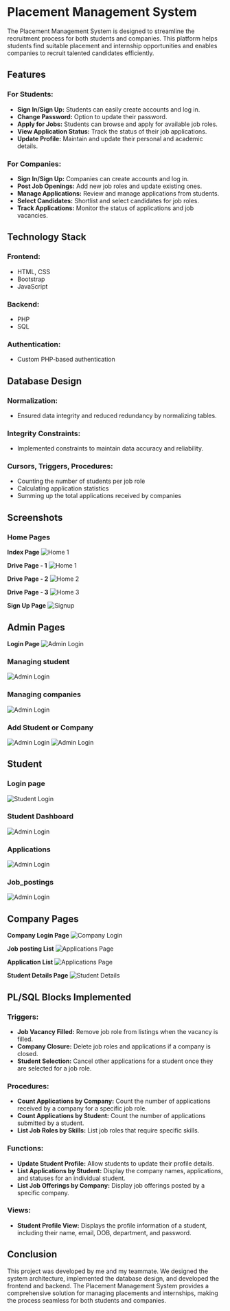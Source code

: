 # Placement Management System

The Placement Management System is designed to streamline the recruitment process for both students and companies. This platform helps students find suitable placement and internship opportunities and enables companies to recruit talented candidates efficiently.

## Features

### For Students:
- **Sign In/Sign Up:** Students can easily create accounts and log in.
- **Change Password:** Option to update their password.
- **Apply for Jobs:** Students can browse and apply for available job roles.
- **View Application Status:** Track the status of their job applications.
- **Update Profile:** Maintain and update their personal and academic details.

### For Companies:
- **Sign In/Sign Up:** Companies can create accounts and log in.
- **Post Job Openings:** Add new job roles and update existing ones.
- **Manage Applications:** Review and manage applications from students.
- **Select Candidates:** Shortlist and select candidates for job roles.
- **Track Applications:** Monitor the status of applications and job vacancies.

## Technology Stack

### Frontend:
- HTML, CSS
- Bootstrap
- JavaScript

### Backend:
- PHP
- SQL

### Authentication:
- Custom PHP-based authentication

## Database Design

### Normalization:
- Ensured data integrity and reduced redundancy by normalizing tables.

### Integrity Constraints:
- Implemented constraints to maintain data accuracy and reliability.

### Cursors, Triggers, Procedures:
- Counting the number of students per job role
- Calculating application statistics
- Summing up the total applications received by companies

## Screenshots

### Home Pages

**Index Page**
![Home 1](Screenshots/Login.png)

**Drive Page - 1**
![Home 1](Screenshots/home-1.png)

**Drive Page - 2**
![Home 2](Screenshots/home-3.png)

**Drive Page - 3**
![Home 3](Screenshots/home-2.png)


**Sign Up Page**
![Signup](Screenshots/Signup.png)

## Admin Pages
**Login Page**
![Admin Login](Screenshots/admin/admin_login.png)


### Managing student
![Admin Login](Screenshots/admin/manage_students.png)


### Managing companies
![Admin Login](Screenshots/admin/manage_companies.png)

### Add Student or Company

![Admin Login](Screenshots/admin/add_student.png)
![Admin Login](Screenshots/admin/add_company.png)

## Student

### Login page
![Student Login](Screenshots/student/student_login.png)

### Student Dashboard

![Admin Login](Screenshots/student/student_dashboard.png)

### Applications

![Admin Login](Screenshots/student/Student_application.png)


### Job_postings

![Admin Login](Screenshots/student/Company_listing.png)



## Company Pages

**Company Login Page**
![Company Login](Screenshots/company/company_login.png)

**Job posting List**
![Applications Page](Screenshots/company/Job_posting.png)

**Application List**
![Applications Page](Screenshots/company/Applications_list.png)

**Student Details Page**
![Student Details](Screenshots/company/Student_details.png)

## PL/SQL Blocks Implemented

### Triggers:
- **Job Vacancy Filled:** Remove job role from listings when the vacancy is filled.
- **Company Closure:** Delete job roles and applications if a company is closed.
- **Student Selection:** Cancel other applications for a student once they are selected for a job role.

### Procedures:
- **Count Applications by Company:** Count the number of applications received by a company for a specific job role.
- **Count Applications by Student:** Count the number of applications submitted by a student.
- **List Job Roles by Skills:** List job roles that require specific skills.

### Functions:
- **Update Student Profile:** Allow students to update their profile details.
- **List Applications by Student:** Display the company names, applications, and statuses for an individual student.
- **List Job Offerings by Company:** Display job offerings posted by a specific company.

### Views:
- **Student Profile View:** Displays the profile information of a student, including their name, email, DOB, department, and password.

## Conclusion
This project was developed by me and my teammate. We designed the system architecture, implemented the database design, and developed the frontend and backend. The Placement Management System provides a comprehensive solution for managing placements and internships, making the process seamless for both students and companies.
